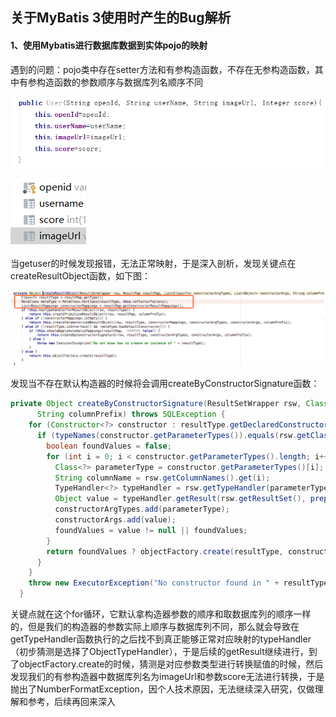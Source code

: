 ## 关于MyBatis 3使用时产生的Bug解析

#### 1、使用Mybatis进行数据库数据到实体pojo的映射

遇到的问题：pojo类中存在setter方法和有参构造函数，不存在无参构造函数，其中有参构造函数的参数顺序与数据库列名顺序不同

![user](https://github.com/Mccreeeee/For-Dreams/blob/master/MyBatis/%E4%BD%BF%E7%94%A8MyBatis%E9%81%87%E5%88%B0%E7%9A%84Bug/user.png)

![userdb](https://github.com/Mccreeeee/For-Dreams/blob/master/MyBatis/%E4%BD%BF%E7%94%A8MyBatis%E9%81%87%E5%88%B0%E7%9A%84Bug/userdb.png)

当getuser的时候发现报错，无法正常映射，于是深入剖析，发现关键点在createResultObject函数，如下图：

![createResultObject](https://github.com/Mccreeeee/For-Dreams/blob/master/MyBatis/%E4%BD%BF%E7%94%A8MyBatis%E9%81%87%E5%88%B0%E7%9A%84Bug/createResultObject.png)

发现当不存在默认构造器的时候将会调用createByConstructorSignature函数：

```java
private Object createByConstructorSignature(ResultSetWrapper rsw, Class<?> resultType, List<Class<?>> constructorArgTypes, List<Object> constructorArgs,
      String columnPrefix) throws SQLException {
    for (Constructor<?> constructor : resultType.getDeclaredConstructors()) {
      if (typeNames(constructor.getParameterTypes()).equals(rsw.getClassNames())) {
        boolean foundValues = false;
        for (int i = 0; i < constructor.getParameterTypes().length; i++) {
          Class<?> parameterType = constructor.getParameterTypes()[i];
          String columnName = rsw.getColumnNames().get(i);
          TypeHandler<?> typeHandler = rsw.getTypeHandler(parameterType, columnName);
          Object value = typeHandler.getResult(rsw.getResultSet(), prependPrefix(columnName, columnPrefix));
          constructorArgTypes.add(parameterType);
          constructorArgs.add(value);
          foundValues = value != null || foundValues;
        }
        return foundValues ? objectFactory.create(resultType, constructorArgTypes, constructorArgs) : null;
      }
    }
    throw new ExecutorException("No constructor found in " + resultType.getName() + " matching " + rsw.getClassNames());
  }
```

关键点就在这个for循环，它默认拿构造器参数的顺序和取数据库列的顺序一样的，但是我们的构造器的参数实际上顺序与数据库列不同，那么就会导致在getTypeHandler函数执行的之后找不到真正能够正常对应映射的typeHandler（初步猜测是选择了ObjectTypeHandler），于是后续的getResult继续进行，到了objectFactory.create的时候，猜测是对应参数类型进行转换赋值的时候，然后发现我们的有参构造器中数据库列名为imageUrl和参数score无法进行转换，于是抛出了NumberFormatException，因个人技术原因，无法继续深入研究，仅做理解和参考，后续再回来深入
